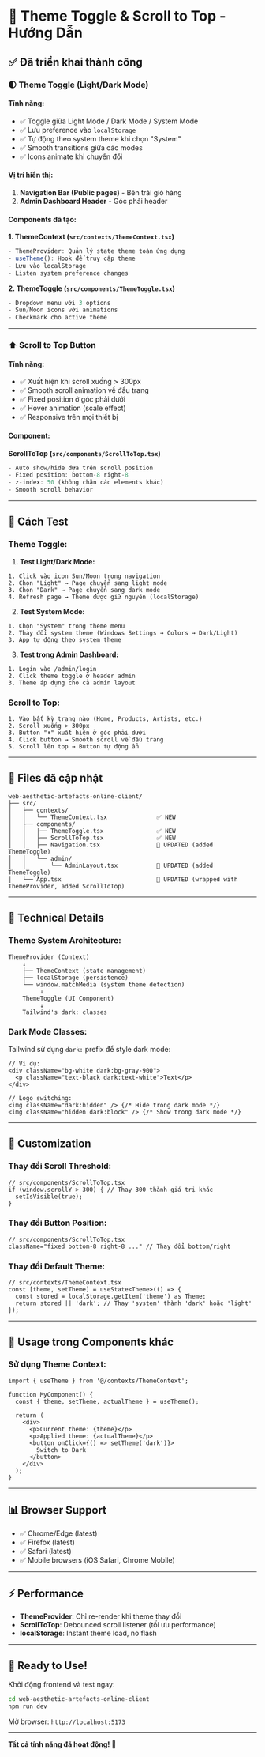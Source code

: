 # 🎨 Theme Toggle & Scroll to Top - Hướng Dẫn

## ✅ Đã triển khai thành công

### 🌓 **Theme Toggle (Light/Dark Mode)**

#### Tính năng:
- ✅ Toggle giữa Light Mode / Dark Mode / System Mode
- ✅ Lưu preference vào `localStorage`
- ✅ Tự động theo system theme khi chọn "System"
- ✅ Smooth transitions giữa các modes
- ✅ Icons animate khi chuyển đổi

#### Vị trí hiển thị:
1. **Navigation Bar (Public pages)** - Bên trái giỏ hàng
2. **Admin Dashboard Header** - Góc phải header

#### Components đã tạo:

**1. ThemeContext (`src/contexts/ThemeContext.tsx`)**
```typescript
- ThemeProvider: Quản lý state theme toàn ứng dụng
- useTheme(): Hook để truy cập theme
- Lưu vào localStorage
- Listen system preference changes
```

**2. ThemeToggle (`src/components/ThemeToggle.tsx`)**
```typescript
- Dropdown menu với 3 options
- Sun/Moon icons với animations
- Checkmark cho active theme
```

---

### ⬆️ **Scroll to Top Button**

#### Tính năng:
- ✅ Xuất hiện khi scroll xuống > 300px
- ✅ Smooth scroll animation về đầu trang
- ✅ Fixed position ở góc phải dưới
- ✅ Hover animation (scale effect)
- ✅ Responsive trên mọi thiết bị

#### Component:

**ScrollToTop (`src/components/ScrollToTop.tsx`)**
```typescript
- Auto show/hide dựa trên scroll position
- Fixed position: bottom-8 right-8
- z-index: 50 (không chặn các elements khác)
- Smooth scroll behavior
```

---

## 🧪 Cách Test

### Theme Toggle:

1. **Test Light/Dark Mode:**
```
1. Click vào icon Sun/Moon trong navigation
2. Chọn "Light" → Page chuyển sang light mode
3. Chọn "Dark" → Page chuyển sang dark mode
4. Refresh page → Theme được giữ nguyên (localStorage)
```

2. **Test System Mode:**
```
1. Chọn "System" trong theme menu
2. Thay đổi system theme (Windows Settings → Colors → Dark/Light)
3. App tự động theo system theme
```

3. **Test trong Admin Dashboard:**
```
1. Login vào /admin/login
2. Click theme toggle ở header admin
3. Theme áp dụng cho cả admin layout
```

### Scroll to Top:

```
1. Vào bất kỳ trang nào (Home, Products, Artists, etc.)
2. Scroll xuống > 300px
3. Button "⬆" xuất hiện ở góc phải dưới
4. Click button → Smooth scroll về đầu trang
5. Scroll lên top → Button tự động ẩn
```

---

## 📁 Files đã cập nhật

```
web-aesthetic-artefacts-online-client/
├── src/
│   ├── contexts/
│   │   └── ThemeContext.tsx              ✅ NEW
│   ├── components/
│   │   ├── ThemeToggle.tsx               ✅ NEW
│   │   ├── ScrollToTop.tsx               ✅ NEW
│   │   ├── Navigation.tsx                🔄 UPDATED (added ThemeToggle)
│   │   └── admin/
│   │       └── AdminLayout.tsx           🔄 UPDATED (added ThemeToggle)
│   └── App.tsx                           🔄 UPDATED (wrapped with ThemeProvider, added ScrollToTop)
```

---

## 🎯 Technical Details

### Theme System Architecture:

```
ThemeProvider (Context)
    ↓
    ├── ThemeContext (state management)
    ├── localStorage (persistence)
    └── window.matchMedia (system theme detection)
         ↓
    ThemeToggle (UI Component)
         ↓
    Tailwind's dark: classes
```

### Dark Mode Classes:

Tailwind sử dụng `dark:` prefix để style dark mode:
```tsx
// Ví dụ:
<div className="bg-white dark:bg-gray-900">
  <p className="text-black dark:text-white">Text</p>
</div>

// Logo switching:
<img className="dark:hidden" /> {/* Hide trong dark mode */}
<img className="hidden dark:block" /> {/* Show trong dark mode */}
```

---

## 🔧 Customization

### Thay đổi Scroll Threshold:

```tsx
// src/components/ScrollToTop.tsx
if (window.scrollY > 300) { // Thay 300 thành giá trị khác
  setIsVisible(true);
}
```

### Thay đổi Button Position:

```tsx
// src/components/ScrollToTop.tsx
className="fixed bottom-8 right-8 ..." // Thay đổi bottom/right
```

### Thay đổi Default Theme:

```tsx
// src/contexts/ThemeContext.tsx
const [theme, setTheme] = useState<Theme>(() => {
  const stored = localStorage.getItem('theme') as Theme;
  return stored || 'dark'; // Thay 'system' thành 'dark' hoặc 'light'
});
```

---

## 🚀 Usage trong Components khác

### Sử dụng Theme Context:

```tsx
import { useTheme } from '@/contexts/ThemeContext';

function MyComponent() {
  const { theme, setTheme, actualTheme } = useTheme();

  return (
    <div>
      <p>Current theme: {theme}</p>
      <p>Applied theme: {actualTheme}</p>
      <button onClick={() => setTheme('dark')}>
        Switch to Dark
      </button>
    </div>
  );
}
```

---

## 📊 Browser Support

- ✅ Chrome/Edge (latest)
- ✅ Firefox (latest)
- ✅ Safari (latest)
- ✅ Mobile browsers (iOS Safari, Chrome Mobile)

---

## ⚡ Performance

- **ThemeProvider**: Chỉ re-render khi theme thay đổi
- **ScrollToTop**: Debounced scroll listener (tối ưu performance)
- **localStorage**: Instant theme load, no flash

---

## 🎉 Ready to Use!

Khởi động frontend và test ngay:

```bash
cd web-aesthetic-artefacts-online-client
npm run dev
```

Mở browser: `http://localhost:5173`

---

**Tất cả tính năng đã hoạt động! 🚀**

